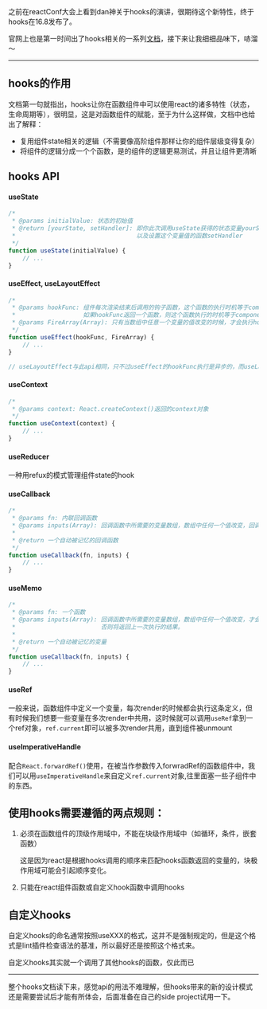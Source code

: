 之前在reactConf大会上看到dan神关于hooks的演讲，很期待这个新特性，终于hooks在16.8发布了。

官网上也是第一时间出了hooks相关的一系列[文档](https://reactjs.org/docs/hooks-intro.html)，接下来让我细细品味下，哧溜～

***

## hooks的作用

文档第一句就指出，hooks让你在函数组件中可以使用react的诸多特性（状态，生命周期等），很明显，这是对函数组件的赋能，至于为什么这样做，文档中也给出了解释：

- 复用组件state相关的逻辑（不需要像高阶组件那样让你的组件层级变得复杂）
- 将组件的逻辑分成一个个函数，是的组件的逻辑更易测试，并且让组件更清晰

## hooks API

#### useState

```javascript
/*
 * @params initialValue: 状态的初始值
 * @return [yourState, setHandler]: 即你此次调用useState获得的状态变量yourState，
 * 									以及设置这个变量值的函数setHandler
 */
function useState(initialValue) {
    // ...
}
```

#### useEffect, useLayoutEffect

```javascript
/*
 * @params hookFunc: 组件每次渲染结束后调用的钩子函数，这个函数的执行时机等于componentDid Mount/Update
 * 					 如果hookFunc返回一个函数，则这个函数执行的时机等于componentWillUnmount
 * @params FireArray(Array): 只有当数组中任意一个变量的值改变的时候，才会执行hookFunc
 */
function useEffect(hookFunc, FireArray) {
    // ...
}

// useLayoutEffect与此api相同，只不过useEffect的hookFunc执行是异步的，而useLayoutEffect是同步的
```

#### useContext

```javascript
/*
 * @params context: React.createContext()返回的context对象
 */
function useContext(context) {
    // ...
}
```

#### useReducer

一种用refux的模式管理组件state的hook

#### useCallback

```javascript
/*
 * @params fn: 内联回调函数
 * @params inputs(Array): 回调函数中所需要的变量数组，数组中任何一个值改变，回调函数就会TODO:
 *
 * @return 一个自动被记忆的回调函数
 */
function useCallback(fn, inputs) {
    // ...
}
```

#### useMemo

```javascript
/*
 * @params fn: 一个函数
 * @params inputs(Array): 回调函数中所需要的变量数组，数组中任何一个值改变，才会重新执行fn函数
 *						  否则将返回上一次执行的结果。
 *
 * @return 一个自动被记忆的变量
 */
function useCallback(fn, inputs) {
    // ...
}
```

#### useRef

一般来说，函数组件中定义一个变量，每次render的时候都会执行这条定义，但有时候我们想要一些变量在多次render中共用，这时候就可以调用`useRef`拿到一个ref对象，`ref.current`即可以被多次render共用，直到组件被unmount

#### useImperativeHandle

配合`React.forwardRef()`使用，在被当作参数传入forwradRef的函数组件中，我们可以用`useImperativeHandle`来自定义`ref.current`对象,往里面塞一些子组件中的东西。

## 使用hooks需要遵循的两点规则：

1. 必须在函数组件的顶级作用域中，不能在块级作用域中（如循环，条件，嵌套函数）

   这是因为react是根据hooks调用的顺序来匹配hooks函数返回的变量的，块极作用域可能会引起顺序变化。

2. 只能在react组件函数或自定义hook函数中调用hooks

## 自定义hooks

自定义hooks的命名通常按照useXXX的格式，这并不是强制规定的，但是这个格式是lint插件检查语法的基准，所以最好还是按照这个格式来。

自定义hooks其实就一个调用了其他hooks的函数，仅此而已

***

整个hooks文档读下来，感觉api的用法不难理解，但hooks带来的新的设计模式还是需要尝试后才能有所体会，后面准备在自己的side project试用一下。